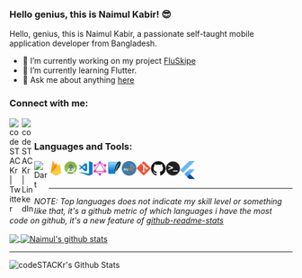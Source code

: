 ### Hello genius, this is Naimul Kabir! 😎

Hello, genius, this is Naimul Kabir, a passionate self-taught mobile application developer from Bangladesh.

- 🔭 I’m currently working on my project [FluSkipe](https://github.com/kabirnayeem99/flutter_skype_clone)
- 🌱 I’m currently learning Flutter.
- 💬 Ask me about anything [here](https://github.com/kabirnayeem99/kabirnayeem99/issues)

### Connect with me:
[<img align="left" alt="codeSTACKr | Twitter" width="22px" src="https://cdn.jsdelivr.net/npm/simple-icons@v3/icons/twitter.svg" />][twitter]
[<img align="left" alt="codeSTACKr | LinkedIn" width="22px" src="https://cdn.jsdelivr.net/npm/simple-icons@v3/icons/linkedin.svg" />][linkedin]

<br />


### Languages and Tools:

[<img align="left" alt="Dart" width="26px" src="https://avatars1.githubusercontent.com/u/1609975?s=200&v=4" />][webdevplaylist]
[<img align="left" alt="Flutter" width="26px" src="https://github.com/kabirnayeem99/kabirnayeem99/raw/master/assets/firebase.png"/>][webdevplaylist]
[<img align="left" alt="Android Studio" width="26px" src="https://github.com/kabirnayeem99/kabirnayeem99/raw/master/assets/android_studio.png"/>][webdevplaylist]
[<img align="left" alt="Visual Studio Code" width="26px" src="https://raw.githubusercontent.com/github/explore/80688e429a7d4ef2fca1e82350fe8e3517d3494d/topics/visual-studio-code/visual-studio-code.png" />][webdevplaylist]
[<img align="left" alt="GraphQL" width="26px" src="https://raw.githubusercontent.com/github/explore/80688e429a7d4ef2fca1e82350fe8e3517d3494d/topics/graphql/graphql.png" />][webdevplaylist]
[<img align="left" alt="SQLite" width="26px" src="https://github.com/kabirnayeem99/kabirnayeem99/raw/master/assets/sqlite.png" />][webdevplaylist]
[<img align="left" alt="MySQL" width="26px" src="https://github.com/kabirnayeem99/kabirnayeem99/raw/master/assets/mysql.png" />][webdevplaylist]
[<img align="left" alt="Git" width="26px" src="https://github.com/kabirnayeem99/kabirnayeem99/raw/master/assets/git.png" />][webdevplaylist]
[<img align="left" alt="GitHub" width="26px" src="https://raw.githubusercontent.com/github/explore/78df643247d429f6cc873026c0622819ad797942/topics/github/github.png" />][webdevplaylist]
[<img align="left" alt="Linux Command Line" width="26px" src="https://raw.githubusercontent.com/github/explore/80688e429a7d4ef2fca1e82350fe8e3517d3494d/topics/terminal/terminal.png" />][webdevplaylist]
[<img align="left" alt="Flutter" width="26px" src="https://github.com/kabirnayeem99/kabirnayeem99/raw/master/assets/flutter.svg"/>][webdevplaylist]


<br />
<br />

---

*NOTE: Top languages does not indicate my skill level or something like that, it's a github metric of which languages i have the most code on github, it's a new feature of [github-readme-stats](https://github.com/anuraghazra/github-readme-stats)*

<a href="https://github.com/anuraghazra/github-readme-stats">
  <img align="center" src="https://github-readme-stats.vercel.app/api/top-langs/?username=kabirnayeem99&theme=gruvbox&hide=html,python" />
</a>
<a href="https://github.com/anuraghazra/github-readme-stats">
  <img align="center" src="https://github-readme-stats.vercel.app/api?username=kabirnayeem99&show_icons=true&theme=gruvbox" alt="Naimul's github stats" />
</a>


---

<img align="left" alt="codeSTACKr's Github Stats" src="https://github-readme-stats.vercel.app/api?username=codeSTACKr&show_icons=true&hide_border=true" />

[website]: https://codeSTACKr.com
[twitter]: https://twitter.com/codeSTACKr
[youtube]: https://youtube.com/codeSTACKr
[instagram]: https://instagram.com/codeSTACKr
[linkedin]: https://linkedin.com/in/codeSTACKr
[webdevplaylist]: https://www.youtube.com/playlist?list=PLkwxH9e_vrAJ0WbEsFA9W3I1W-g_BTsbt
[jsplaylist]: https://www.youtube.com/playlist?list=PLkwxH9e_vrALRJKu7wfXby3MKeflhTu6B
[cssplaylist]: https://www.youtube.com/playlist?list=PLkwxH9e_vrALSdvZuEh6gqQdmDoDIoqz4
[reactplaylist]: https://www.youtube.com/playlist?list=PLkwxH9e_vrAK4TdffpxKY3QGyHCpxFcQ0